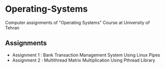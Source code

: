 # Operating-Systems
Computer assignments of "Operating Systems" Course at University of Tehran

## Assignments
  - Assignment 1 : Bank Transaction Management System Using Linux Pipes
  - Assignment 2 : Multithread Matrix Multiplication Using Pthread Library
